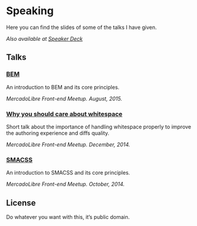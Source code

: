 # Speaking

Here you can find the slides of some of the talks I have given.

_Also available at [Speaker Deck](https://speakerdeck.com/battaglr)_

## Talks

### [BEM](slides/bem.pdf)

An introduction to BEM and its core principles.

*MercadoLibre Front-end Meetup. August, 2015.*

### [Why you should care about whitespace](slides/whitespace.pdf)

Short talk about the importance of handling whitespace properly to improve the
authoring experience and diffs quality.

*MercadoLibre Front-end Meetup. December, 2014.*

### [SMACSS](slides/smacss.pdf)

An introduction to SMACSS and its core principles.

*MercadoLibre Front-end Meetup. October, 2014.*

## License

Do whatever you want with this, it’s public domain.
